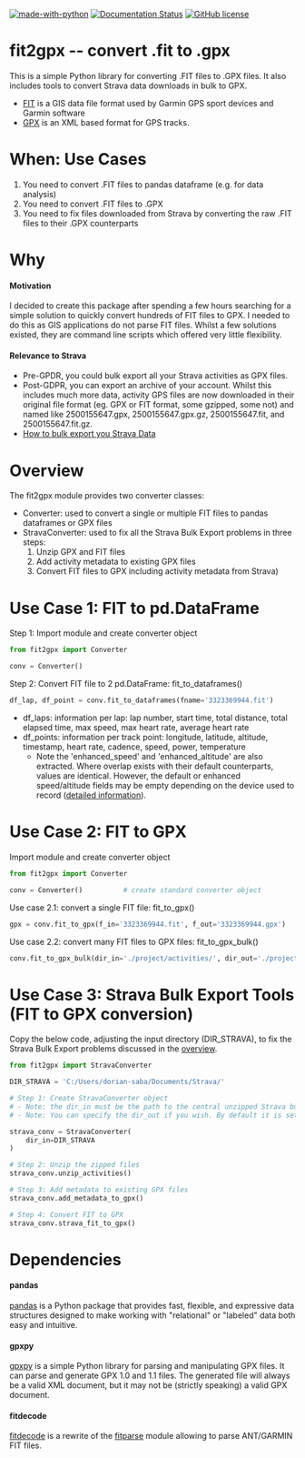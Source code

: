 [![made-with-python](https://img.shields.io/badge/Made%20with-Python-1f425f.svg)](https://www.python.org/) [![Documentation Status](https://readthedocs.org/projects/fit2gpx/badge/?version=latest)](https://fit2gpx.readthedocs.io/en/latest/?badge=latest) [![GitHub license](https://img.shields.io/badge/License-GPLv3-blue.svg)](https://www.gnu.org/licenses/gpl-3.0)

# fit2gpx -- convert .fit to .gpx
This is a simple Python library for converting .FIT files to .GPX files. It also includes tools to convert Strava data downloads in bulk to GPX.
- [FIT](https://developer.garmin.com/fit/overview/) is a GIS data file format used by Garmin GPS sport devices and Garmin software
- [GPX](https://docs.fileformat.com/gis/gpx/) is an XML based format for GPS tracks.

# When: Use Cases
1. You need to convert .FIT files to pandas dataframe (e.g. for data analysis)
2. You need to convert .FIT files to .GPX
3. You need to fix files downloaded from Strava by converting the raw .FIT files to their .GPX counterparts

# Why
#### Motivation
I decided to create this package after spending a few hours searching for a simple solution to quickly convert hundreds of FIT files to GPX. I needed to do this as GIS applications do not parse FIT files. Whilst a few solutions existed, they are command line scripts which offered very little flexibility.

#### Relevance to Strava
- Pre-GPDR, you could bulk export all your Strava activities as GPX files.
- Post-GDPR, you can export an archive of your account. Whilst this includes much more data, activity GPS files are now downloaded in their original file format (eg. GPX or FIT format, some gzipped, some not) and named like 2500155647.gpx, 2500155647.gpx.gz, 2500155647.fit,  and 2500155647.fit.gz. 
- [How to bulk export you Strava Data](https://support.strava.com/hc/en-us/articles/216918437-Exporting-your-Data-and-Bulk-Export#Bulk)

# Overview
The fit2gpx module provides two converter classes: 
- Converter: used to convert a single or multiple FIT files to pandas dataframes or GPX files
- StravaConverter: used to fix all the Strava Bulk Export problems in three steps:
    1. Unzip GPX and FIT files
    2. Add activity metadata to existing GPX files
    3. Convert FIT files to GPX including activity metadata from Strava)

# Use Case 1: FIT to pd.DataFrame
Step 1: Import module and create converter object
```python
from fit2gpx import Converter

conv = Converter()
```
Step 2: Convert FIT file to 2 pd.DataFrame: fit_to_dataframes()
```python
df_lap, df_point = conv.fit_to_dataframes(fname='3323369944.fit')
```
- df_laps: information per lap: lap number, start time, total distance, total elapsed time, max speed, max heart rate, average heart rate
- df_points: information per track point: longitude, latitude, altitude, timestamp, heart rate, cadence, speed, power, temperature
  - Note the 'enhanced_speed' and 'enhanced_altitude' are also extracted. Where overlap exists with their default counterparts, values are identical. However, the default or enhanced speed/altitude fields may be empty  depending on the device used to record ([detailed information](https://pkg.go.dev/github.com/tormoder/fit#RecordMsg)).

    
# Use Case 2: FIT to GPX
Import module and create converter object
```python
from fit2gpx import Converter

conv = Converter()          # create standard converter object
```
Use case 2.1: convert a single FIT file: fit_to_gpx()
```python
gpx = conv.fit_to_gpx(f_in='3323369944.fit', f_out='3323369944.gpx')
```

Use case 2.2: convert many FIT files to GPX files: fit_to_gpx_bulk()
```python
conv.fit_to_gpx_bulk(dir_in='./project/activities/', dir_out='./project/activities_convert/')
```

# Use Case 3: Strava Bulk Export Tools (FIT to GPX conversion)
Copy the below code, adjusting the input directory (DIR_STRAVA), to fix the Strava Bulk Export problems discussed in the [overview](#Overview).
```python
from fit2gpx import StravaConverter

DIR_STRAVA = 'C:/Users/dorian-saba/Documents/Strava/'

# Step 1: Create StravaConverter object 
# - Note: the dir_in must be the path to the central unzipped Strava bulk export folder 
# - Note: You can specify the dir_out if you wish. By default it is set to 'activities_gpx', which will be created in main Strava folder specified.

strava_conv = StravaConverter(
    dir_in=DIR_STRAVA
)

# Step 2: Unzip the zipped files
strava_conv.unzip_activities()

# Step 3: Add metadata to existing GPX files
strava_conv.add_metadata_to_gpx()

# Step 4: Convert FIT to GPX
strava_conv.strava_fit_to_gpx()
```

# Dependencies
#### pandas
[pandas](https://github.com/pandas-dev/pandas) is a Python package that provides fast, flexible, and expressive data structures designed to make working with "relational" or "labeled" data both easy and intuitive.
#### gpxpy
[gpxpy](https://github.com/tkrajina/gpxpy) is a simple Python library for parsing and manipulating GPX files. It can parse and generate GPX 1.0 and 1.1 files. The generated file will always be a valid XML document, but it may not be (strictly speaking) a valid GPX document. 
#### fitdecode
[fitdecode](https://github.com/polyvertex/fitdecode) is a rewrite of the [fitparse](https://github.com/dtcooper/python-fitparse) module allowing to parse ANT/GARMIN FIT files.
